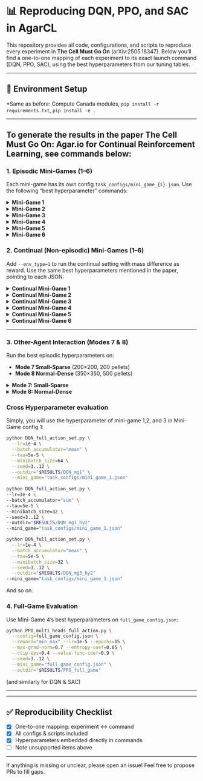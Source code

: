 # 📊 Reproducing DQN, PPO, and SAC in AgarCL

This repository provides all code, configurations, and scripts to reproduce every experiment in **The Cell Must Go On** (arXiv:2505.18347). Below you’ll find a one-to-one mapping of each experiment to its exact launch command (DQN, PPO, SAC), using the best hyperparameters from our tuning tables.

---

## 🐍 Environment Setup

\*Same as before: Compute Canada modules, `pip install -r requirements.txt`, `pip install -e .`

---
## To generate the results in the paper The Cell Must Go On: Agar.io for Continual Reinforcement Learning, see commands below:  
### 1. Episodic Mini-Games (1–6)

Each mini-game has its own config `task_configs/mini_game_{i}.json`. Use the following “best hyperparameter” commands:

<details>
<summary><strong>Mini-Game 1</strong></summary>

```bash
# DQN
python DQN_full_action_set.py \
  --lr=1e-4 \
  --batch_accumulator="mean" \
  --tau=5e-5 \
  --minibatch_size=64 \
  --seed=3..12 \
  --outdir="$RESULTS/DQN_mg1"\
  --mini_game="task_configs/mini_game_1.json"

# PPO
python PPO_multi_heads_full_action.py \
  --reward="min_max" \
  --lr=1e-4 \
  --epochs=15 \
  --max-grad-norm=0.7 \
  --entropy-coef=0.01 \
  --clip-eps=0.4 \
  --seed=3..12 \
  --outdir="$RESULTS/PPO_mg1"\
  --mini_game="task_configs/mini_game_1.json"
# SAC
python SAC_full_action_set.py \
  --reward="min_max" \
  --lr=3e-5 \
  --soft-update-tau=0.001 \
  --temperature-lr=1e-4 \
  --max-grad-norm=0.7 \
  --seed=3..12 \
  --outdir="$RESULTS/SAC_mg1"\
  --mini_game="task_configs/mini_game_1.json"
```

</details>

<details>
<summary><strong>Mini-Game 2</strong></summary>

```bash
# DQN
python DQN_full_action_set.py\
  --lr=3e-4 \
  --batch_accumulator="sum" \
  --tau=5e-5 \
  --minibatch_size=32 \
  --seed=3..12 \
  --outdir="$RESULTS/DQN_mg2"\
   --mini_game="task_configs/mini_game_2.json"

# PPO
python PPO_multi_heads_full_action.py \
  --reward="min_max" \
  --lr=1e-5 \
  --epochs=10 \
  --max-grad-norm=0.7 \
  --entropy-coef=0.01 \
  --clip-eps=0.2 \
  --seed=3..12 \
  --outdir="$RESULTS/PPO_mg2"\
  --mini_game="task_configs/mini_game_2.json"

# SAC
python  SAC_full_action_set.py \
  --reward="min_max" \
  --lr=3e-5 \
  --soft-update-tau=0.001 \
  --temperature-lr=1e-4 \
  --max-grad-norm=0.7 \
  --seed=3..12 I am running a few minutes late; my previous meeting is running over.
  --outdir="$RESULTS/SAC_mg2"\
  --mini_game="task_configs/mini_game_2.json"
```

</details>

<details>
<summary><strong>Mini-Game 3</strong></summary>

```bash
# DQN
python DQN_full_action_set.py \
  --lr=1e-4 \
  --batch_accumulator="mean" \
  --tau=5e-5 \
  --minibatch_size=32 \
  --seed=3..12 \
  --outdir="$RESULTS/DQN_mg3"\
  --mini_game="task_configs/mini_game_3.json"
# PPO
python PPO_multi_heads_full_action.py \
  --reward="min_max" \
  --lr=1e-5 \
  --epochs=10 \
  --max-grad-norm=0.9 \
  --entropy-coef=0.01 \
  --clip-eps=0.2 \
  --seed=3..12 \
  --outdir="$RESULTS/PPO_mg3"\
  --mini_game="task_configs/mini_game_3.json"
# SAC
python SAC_full_action_set.py \
  --reward="min_max" \
  --lr=1e-4 \
  --soft-update-tau=0.01 \
  --temperature-lr=1e-4 \
  --max-grad-norm=0.7 \
  --seed=3..12 \
  --outdir="$RESULTS/SAC_mg3"\
  --mini_game="task_configs/mini_game_3.json"
```

</details>

<details>
<summary><strong>Mini-Game 4</strong></summary>

```bash
# DQN
python DQN_full_action_set.py \
  --lr=3e-4 \
  --batch_accumulator="sum" \
  --tau=1e-2 \
  --minibatch_size=32 \
  --seed=3..12 \
  --outdir="$RESULTS/DQN_mg4"\
   --mini_game="task_configs/mini_game_4.json"

# PPO
python PPO_multi_heads_full_action.py \
  --reward="min_max" \
  --lr=1e-5 \
  --epochs=15 \
  --max-grad-norm=0.9 \
  --entropy-coef=0.05 \
  --clip-eps=0.4 \
  --seed=3..12 \
  --outdir="$RESULTS/PPO_mg4"\
  --mini_game="task_configs/mini_game_4.json"
# SAC
python  SAC_full_action_set.py \
  --reward="min_max" \
  --lr=1e-5 \
  --soft-update-tau=0.001 \
  --temperature-lr=1e-4 \
  --max-grad-norm=0.7 \
  --seed=3..12 \
  --outdir="$RESULTS/SAC_mg4"\
  --mini_game="task_configs/mini_game_4.json"
```

</details>

<details>
<summary><strong>Mini-Game 5</strong></summary>

```bash
# DQN
python DQN_full_action_set.py \
  --lr=1e-5 \
  --batch_accumulator="mean" \
  --tau=1e-2 \
  --minibatch_size=64 \
  --seed=3..12 \
  --outdir="$RESULTS/DQN_mg5"\
  --mini_game="task_configs/mini_game_5.json"

# PPO
python PPO_multi_heads_full_action.py \
  --reward="min_max" \
  --lr=1e-4 \
  --epochs=10 \
  --max-grad-norm=0.7 \
  --entropy-coef=0.01 \
  --clip-eps=0.4 \
  --seed=3..12 \
  --outdir="$RESULTS/PPO_mg5"\
  --mini_game="task_configs/mini_game_5.json"

# SAC
python  SAC_full_action_set.py \
  --reward="min_max" \
  --lr=1e-5 \
  --soft-update-tau=0.001 \
  --temperature-lr=1e-4 \
  --max-grad-norm=0.7 \
  --seed=3..12 \
  --outdir="$RESULTS/SAC_mg5"\
  --mini_game="task_configs/mini_game_5.json"
```

</details>

<details>
<summary><strong>Mini-Game 6</strong></summary>

```bash
# DQN
python DQN_full_action_set.py \
  --lr=1e-5 \
  --batch_accumulator="mean" \
  --tau=1e-2 \
  --minibatch_size=64 \
  --seed=3..12 \
  --outdir="$RESULTS/DQN_mg6"\
  --mini_game="task_configs/mini_game_6.json"

# PPO
python PPO_multi_heads_full_action.py \
  --reward="min_max" \
  --lr=3e-5 \
  --epochs=10 \
  --max-grad-norm=0.5 \
  --entropy-coef=0.05 \
  --clip-eps=0.2 \
  --seed=3..12 \
  --outdir="$RESULTS/PPO_mg6"\
  --mini_game="task_configs/mini_game_6.json"

# SAC
python  SAC_full_action_set.py \
  --reward="min_max" \
  --lr=1e-4 \
  --soft-update-tau=0.001 \
  --temperature-lr=1e-4 \
  --max-grad-norm=0.5 \
  --seed=3..12 \
  --outdir="$RESULTS/SAC_mg6"\
  --mini_game="task_configs/mini_game_6.json"
```

</details>

### 2. Continual (Non-episodic) Mini-Games (1–6)

Add `--env_type=1` to run the continual setting with mass difference as reward. Use the same best hyperparameters mentioned in the paper, pointing to each JSON:

<details>
<summary><strong>Continual Mini-Game 1</strong></summary>

```bash
# DQN
python DQN_full_action_set.py \
  --lr=1e-4 \
  --batch_accumulator="mean" \
  --tau=5e-5 \
  --minibatch_size=64 \
  --seed=3..12 \
  --env_type=1 \
  --mini_game="task_configs/mini_game_1.json" \
  --outdir="$RESULTS/DQN_cont_mg1"

# PPO
python PPO_multi_heads_full_action.py \
  --reward="variance_norm" \
  --lr=1e-4 \
  --epochs=4 \
  --max-grad-norm=0.5 \
  --entropy-coef=0.005 \
  --clip-eps=0.2 \
  --seed=3..12 \
  --env_type=1 \
  --mini_game="task_configs/mini_game_1.json" \
  --outdir="$RESULTS/PPO_cont_mg1"

# SAC
python  SAC_full_action_set.py \
  --reward="variance_norm" \
  --lr=3e-5 \
  --soft-update-tau=0.001 \
  --temperature-lr=1e-4 \
  --max-grad-norm=0.5 \
  --seed=3..12 \
  --env_type=1 \
  --mini_game="task_configs/mini_game_1.json" \
  --outdir="$RESULTS/SAC_cont_mg1"
```

</details>

<details>
<summary><strong>Continual Mini-Game 2</strong></summary>

```bash
# DQN
python DQN_full_action_set.py \
  --lr=3e-4 \
  --batch_accumulator="sum" \
  --tau=1e-2 \
  --minibatch_size=32 \
  --seed=3..12 \
  --env_type=1 \
  --mini_game="task_configs/mini_game_2.json" \
  --outdir="$RESULTS/DQN_cont_mg2"

# PPO
python PPO_multi_heads_full_action.py \
  --reward="variance_norm" \
  --lr=1e-5 \
  --epochs=10 \
  --max-grad-norm=0.5 \
  --entropy-coef=0.05 \
  --clip-eps=0.4 \
  --seed=3..12 \
  --env_type=1 \
  --mini_game="task_configs/mini_game_2.json" \
  --outdir="$RESULTS/PPO_cont_mg2"

# SAC
python  SAC_full_action_set.py \
  --reward="variance_norm" \
  --lr=3e-5 \
  --soft-update-tau=0.005 \
  --temperature-lr=1e-4 \
  --max-grad-norm=0.7 \
  --seed=3..12 \
  --env_type=1 \
  --mini_game="task_configs/mini_game_2.json" \
  --outdir="$RESULTS/SAC_cont_mg2"
```

</details>


<details>
<summary><strong>Continual Mini-Game 3</strong></summary>

```bash
# DQN
python DQN_full_action_set.py \
  --lr=1e-4 \
  --batch_accumulator="mean" \
  --tau=5e-5 \
  --minibatch_size=32 \
  --seed=3..12 \
  --env_type=1 \
  --mini_game="task_configs/mini_game_3.json" \
  --outdir="$RESULTS/DQN_cont_mg3"

# PPO
python PPO_multi_heads_full_action.py \
  --reward="still_running" \
  --lr=1e-4 \
  --epochs=4 \
  --max-grad-norm=0.5 \
  --entropy-coef=0.01 \
  --clip-eps=0.3 \
  --seed=3..12 \
  --env_type=1 \
  --mini_game="task_configs/mini_game_3.json" \
  --outdir="$RESULTS/PPO_cont_mg3"

# SAC
python  SAC_full_action_set.py \
  --reward="variance_norm" \
  --lr=1e-4 \
  --soft-update-tau=0.01 \
  --temperature-lr=1e-4 \
  --max-grad-norm=0.5 \
  --seed=3..12 \
  --env_type=1 \
  --mini_game="task_configs/mini_game_3.json" \
  --outdir="$RESULTS/SAC_cont_mg3"
```

</details>

<details>
<summary><strong>Continual Mini-Game 4</strong></summary>

```bash
# DQN
python DQN_full_action_set.py \
  --lr=1e-4 \
  --batch_accumulator="sum" \
  --tau=5e-5 \
  --minibatch_size=32 \
  --seed=3..12 \
  --env_type=1 \
  --mini_game="task_configs/mini_game_4.json" \
  --outdir="$RESULTS/DQN_cont_mg4"

# PPO
python PPO_multi_heads_full_action.py \
  --reward="variance_norm" \
  --lr=1e-5 \
  --epochs=10 \
  --max-grad-norm=0.5 \
  --entropy-coef=0.1 \
  --clip-eps=0.4 \
  --seed=3..12 \
  --env_type=1 \
  --mini_game="task_configs/mini_game_4.json" \
  --outdir="$RESULTS/PPO_cont_mg4"

# SAC
python  SAC_full_action_set.py \
  --reward="variance_norm" \
  --lr=1e-5 \
  --soft-update-tau=0.01 \
  --temperature-lr=1e-4 \
  --max-grad-norm=0.5 \
  --seed=3..12 \
  --env_type=1 \
  --mini_game="task_configs/mini_game_4.json" \
  --outdir="$RESULTS/SAC_cont_mg4"
```

</details>

<details>
<summary><strong>Continual Mini-Game 5</strong></summary>

```bash
# DQN
python DQN_full_action_set.py \
  --lr=1e-5 \
  --batch_accumulator="mean" \
  --tau=1e-2 \
  --minibatch_size=64 \
  --seed=3..12 \
  --env_type=1 \
  --mini_game="task_configs/mini_game_5.json" \
  --outdir="$RESULTS/DQN_cont_mg5"

# PPO
python PPO_multi_heads_full_action.py \
  --reward="min_max" \
  --lr=3e-5 \
  --epochs=10 \
  --max-grad-norm=0.7 \
  --entropy-coef=0.05 \
  --clip-eps=0.4 \
  --seed=3..12 \
  --env_type=1 \
  --mini_game="task_configs/mini_game_5.json" \
  --outdir="$RESULTS/PPO_cont_mg5"

# SAC
python  SAC_full_action_set.py \
  --reward="variance_norm" \
  --lr=1e-5 \
  --soft-update-tau=0.001 \
  --temperature-lr=1e-4 \
  --max-grad-norm=0.7 \
  --seed=3..12 \
  --env_type=1 \
  --mini_game="task_configs/mini_game_5.json" \
  --outdir="$RESULTS/SAC_cont_mg5"
```

</details>

<details>
<summary><strong>Continual Mini-Game 6</strong></summary>

```bash
# DQN
python DQN_full_action_set.py \
  --lr=3e-4 \
  --batch_accumulator="mean" \
  --tau=1e-2 \
  --minibatch_size=32 \
  --seed=3..12 \
  --env_type=1 \
  --mini_game="task_configs/mini_game_6.json" \
  --outdir="$RESULTS/DQN_cont_mg6"

# PPO
python PPO_multi_heads_full_action.py \
  --reward="min_max" \
  --lr=3e-5 \
  --epochs=10 \
  --max-grad-norm=0.5 \
  --entropy-coef=0.05 \
  --clip-eps=0.2 \
  --seed=3..12 \
  --env_type=1 \
  --mini_game="task_configs/mini_game_6.json" \
  --outdir="$RESULTS/PPO_cont_mg6"

# SAC
python  SAC_full_action_set.py \
  --reward="variance_norm" \
  --lr=3e-5 \
  --soft-update-tau=0.005 \
  --temperature-lr=1e-4 \
  --max-grad-norm=0.9 \
  --seed=3..12 \
  --env_type=1 \
  --mini_game="task_configs/mini_game_6.json" \
  --outdir="$RESULTS/SAC_cont_mg6"
```

</details>

---
### 3. Other-Agent Interaction (Modes 7 & 8)

Run the best episodic hyperparameters on:

* **Mode 7 Small-Sparse** (200×200, 200 pellets)
* **Mode 8 Normal-Dense** (350×350, 500 pellets)

<details>
<summary><strong>Mode 7: Small-Sparse</strong></summary>

```bash
# DQN
python DQN_full_action_set.py \
  --lr=1e-5 \
  --batch_accumulator="mean" \
  --tau=5e-2 \
  --minibatch_size=32 \
  --seed=3..12 \
  --mini_game="task_configs/mini_game_7.json" \
  --outdir="$RESULTS/DQN_mode7"

# PPO
python PPO_multi_heads_full_action.py \
  --reward="min_max" \
  --lr=3e-5 \
  --epochs=10 \
  --max-grad-norm=0.5 \
  --entropy-coef=0.05 \
  --clip-eps=0.4 \
  --seed=3..12 \
  --mini_game="task_configs/mini_game_7.json" \
  --outdir="$RESULTS/PPO_mode7"

# SAC
python  SAC_full_action_set.py \
  --reward="min_max" \
  --lr=1e-4 \
  --soft-update-tau=1e-2 \
  --temperature-lr=1e-4 \
  --max-grad-norm=0.9 \
  --seed=3..12 \
  --mini_game="task_configs/mini_game_7.json" \
  --outdir="$RESULTS/SAC_mode7"
```

</details>

<details>
<summary><strong>Mode 8: Normal-Dense</strong></summary>

```bash
# DQN
python DQN_full_action_set.py \
  --lr=3e-4 \
  --batch_accumulator="mean" \
  --tau=1e-2 \
  --minibatch_size=64 \
  --seed=3..12 \
  --mini_game="task_configs/mini_game_8.json" \
  --outdir="$RESULTS/DQN_mode8"

# PPO
python PPO_multi_heads_full_action.py \
  --reward="variance_norm" \
  --lr=1e-5 \
  --epochs=10 \
  --max-grad-norm=0.9 \
  --entropy-coef=0.1 \
  --clip-eps=0.4 \
  --seed=3..12 \
  --mini_game="task_configs/mini_game_8.json" \
  --outdir="$RESULTS/PPO_mode8"

# SAC
python  SAC_full_action_set.py \
  --reward="variance_norm" \
  --lr=1e-4 \
  --soft-update-tau=1e-2 \
  --temperature-lr=1e-5 \
  --max-grad-norm=0.7 \
  --seed=3..12 \
  --mini_game="task_configs/mini_game_8.json" \
  --outdir="$RESULTS/SAC_mode8"
```

</details>

### Cross Hyperparameter evaluation

Simply, you will use the hyperparameter of mini-game 1,2, and 3 in Mini-Game config 1: 

```bash
python DQN_full_action_set.py \
  --lr=1e-4 \
  --batch_accumulator="mean" \
  --tau=5e-5 \
  --minibatch_size=64 \
  --seed=3..12 \
  --outdir="$RESULTS/DQN_mg1" \
  --mini_game="task_configs/mini_game_1.json"
  
python DQN_full_action_set.py \
--lr=3e-4 \
--batch_accumulator="sum" \
--tau=5e-5 \
--minibatch_size=32 \
--seed=3..12 \
--outdir="$RESULTS/DQN_mg1_hy2"
--mini_game="task_configs/mini_game_1.json"

python DQN_full_action_set.py \
  --lr=1e-4 \
  --batch_accumulator="mean" \
  --tau=5e-5 \
  --minibatch_size=32 \
  --seed=3..12 \
  --outdir="$RESULTS/DQN_mg3_hy2"
--mini_game="task_configs/mini_game_1.json"
```
And so on.

### 4. Full-Game Evaluation

Use Mini-Game 4’s best hyperparameters on `full_game_config.json`:

```bash
python PPO_multi_heads_full_action.py \
  --config=full_game_config.json \
  --reward="min_max" --lr=1e-5 --epochs=15 \
  --max-grad-norm=0.7 --entropy-coef=0.05 \
  --clip-eps=0.4 --value-func-coef=0.9 \
  --seed=3..12 \
  --mini_game="full_game_config.json" \
  --outdir="$RESULTS/PPO_full_game"
```

(and similarly for DQN & SAC)

---


---

## ✅ Reproducibility Checklist

* [x] One-to-one mapping: experiment ↔️ command
* [x] All configs & scripts included
* [x] Hyperparameters embedded directly in commands
* [ ] Note unsupported items above

---

If anything is missing or unclear, please open an issue! Feel free to propose PRs to fill gaps.
